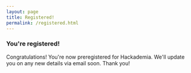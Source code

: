 ```yaml
---
layout: page
title: Registered!
permalink: /registered.html
---
```


### You're registered!
Congratulations! You're now preregistered for Hackademia. We'll update you on any new details via email soon.
Thank you!